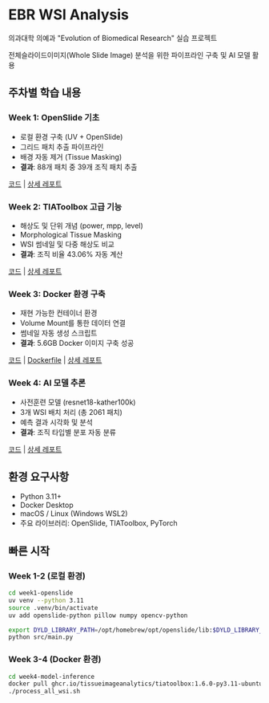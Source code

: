 # EBR WSI Analysis

의과대학 의예과 "Evolution of Biomedical Research" 실습 프로젝트

전체슬라이드이미지(Whole Slide Image) 분석을 위한 파이프라인 구축 및 AI 모델 활용

## 주차별 학습 내용

### Week 1: OpenSlide 기초
- 로컬 환경 구축 (UV + OpenSlide)
- 그리드 패치 추출 파이프라인
- 배경 자동 제거 (Tissue Masking)
- **결과**: 88개 패치 중 39개 조직 패치 추출

[코드](week1-openslide/) | [상세 레포트](reports/week1_report.md)

### Week 2: TIAToolbox 고급 기능
- 해상도 및 단위 개념 (power, mpp, level)
- Morphological Tissue Masking
- WSI 썸네일 및 다중 해상도 비교
- **결과**: 조직 비율 43.06% 자동 계산

[코드](week2-tiatoolbox-basics/) | [상세 레포트](reports/week2_report.md)

### Week 3: Docker 환경 구축
- 재현 가능한 컨테이너 환경
- Volume Mount를 통한 데이터 연결
- 썸네일 자동 생성 스크립트
- **결과**: 5.6GB Docker 이미지 구축 성공

[코드](week3-docker/) | [Dockerfile](docker/3.11/Ubuntu/Dockerfile) | [상세 레포트](reports/week3_report.md)

### Week 4: AI 모델 추론
- 사전훈련 모델 (resnet18-kather100k)
- 3개 WSI 배치 처리 (총 2061 패치)
- 예측 결과 시각화 및 분석
- **결과**: 조직 타입별 분포 자동 분류

[코드](week4-model-inference/) | [상세 레포트](reports/week4_report.md)

## 환경 요구사항

- Python 3.11+
- Docker Desktop
- macOS / Linux (Windows WSL2)
- 주요 라이브러리: OpenSlide, TIAToolbox, PyTorch

## 빠른 시작

### Week 1-2 (로컬 환경)
```bash
cd week1-openslide
uv venv --python 3.11
source .venv/bin/activate
uv add openslide-python pillow numpy opencv-python

export DYLD_LIBRARY_PATH=/opt/homebrew/opt/openslide/lib:$DYLD_LIBRARY_PATH
python src/main.py
```

### Week 3-4 (Docker 환경)
```bash
cd week4-model-inference
docker pull ghcr.io/tissueimageanalytics/tiatoolbox:1.6.0-py3.11-ubuntu
./process_all_wsi.sh
```